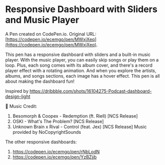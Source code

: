 # Responsive Dashboard with Sliders and Music Player

A Pen created on CodePen.io. Original URL: [https://codepen.io/ecemgo/pen/MWxjXeq](https://codepen.io/ecemgo/pen/MWxjXeq).

This pen has a responsive dashboard with sliders and a built-in music player. With the music player, you can easily skip songs or play them on a loop. Plus, each song comes with its album cover, and there's a record player effect with a rotating animation. And when you explore the artists, albums, and songs sections, each image has a hover effect. This pen is all about making the dashboard fun!

Inspired by https://dribbble.com/shots/16104275-Podcast-dashboard-design-light

🎵 Music Credit:
1) Besomorph & Coopex - Redemption (ft. Riell) [NCS Release]
2) OSKI - What's The Problem? [NCS Release]
3) Unknown Brain x Rival - Control (feat. Jex) [NCS Release]
Music provided by NoCopyrightSounds

The other responsive dashboards: 
1) https://codepen.io/ecemgo/pen/rNbLodN
2) https://codepen.io/ecemgo/pen/YzBZjjb
